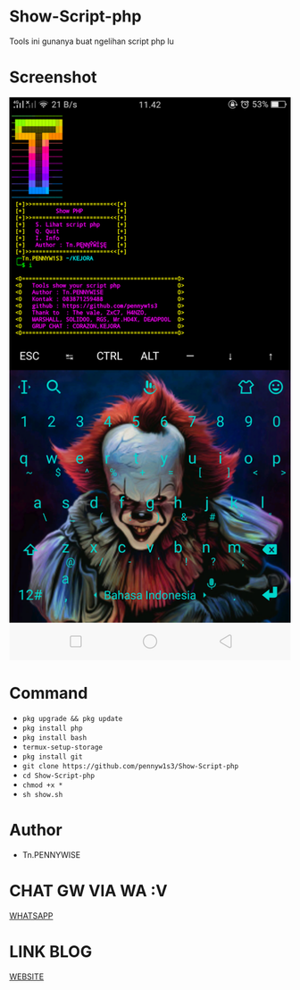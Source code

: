 # Show-Script-php
Tools ini gunanya buat ngelihan script php lu
# Screenshot
![1](https://github.com/pennyw1s3/Show-Script-php/blob/master/show.png)
# Command
* `pkg upgrade && pkg update`
* `pkg install php`
* `pkg install bash`
* `termux-setup-storage`
* `pkg install git`
* `git clone https://github.com/pennyw1s3/Show-Script-php`
* `cd Show-Script-php`
* `chmod +x *`
* `sh show.sh`
# Author
* Tn.PENNYWISE
# CHAT GW VIA WA :V
[WHATSAPP](https://api.whatsapp.com/send?phone=6283871259489&text=Assalamu'alaikum%20Akhii%20:v)
# LINK BLOG
[WEBSITE](https://mukalukayaintegral.blogspot.com/?m=1)
